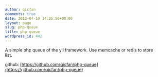 ```yaml
---
author: qicfan
comments: true
date: 2012-04-19 14:25:50+00:00
layout: page
slug: php-queue
title: php queue
wordpress_id: 442
---
```


A simple php queue of the yii framework.
Use memcache or redis to store list.

github: [https://github.com/qicfan/php-queue](https://github.com/qicfan/php-queue)
